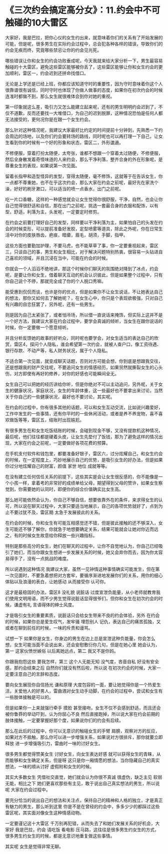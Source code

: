 # 《三次约会搞定高分女》：11.约会中不可触碰的10大雷区

大家好，我是巴拉，把你心仪的女生约出来，就意味着你们的关系有了开始发展的可能，但是呢，很多男生在实际约会过程中，总会犯各种各样的错误，导致你们的约会无疾而终，究竟哪些禁忌让你的约会见光死。

哪些错误让你和女生的约会功败垂成呢，今天我就来给大家分析一下，男生最容易触碰的十大雷区，避免这些雷区能够被你丢了，这些雷区能够让你和女生约会的更加顺利，雷区一，约会迟到还拼命找借口。

无论是上学还是已经上班，你都应该知道守时的重要性，因为守时意味着你这个人很靠谱很有诚信，同时守时也体现了你做人做事的态度，如果你在初次约会的时候连准时都做不到，那么女生就很难体会到你对她的重视。

第一印象就这么差，吸引力又怎么能建立起来呢，还有的男生明明约会迟到了，不仅不道歉，反而还要找一大堆借口，为自己的迟到脱罪，这种情况恐怕是任何人都无法接受的，更何况你是在跟一个女生约会。

那么针对这种情况呢，我建议大家最好比约定的时间提前十分钟到，先熟悉一下约会周边的场地，以及你们约会要转场的路线，同时呢也可以再打理一下自己，让女生看到你的时候有一个好的形象和状态，雷区二，外形邋遢。

不修便服，穿着打扮太随便，太夸张，谁都不想跟一个穿着太过随便，不修便服，然后全身散发着奇怪味道的人来约会，那么干净利落，整齐合身的外在形象呢，是尊重女生的表现，如果说第一次见面。

留着长指甲和造型怪异的发型，穿得太随便，毫不修饰，这就等于在告诉女生，你一点都不尊重她，也不在乎这次约会，那么大家在约会之前呢，最好先在家洗个澡，好好的刷牙漱口，可以适当的喷一点香水，出门之前呢。

吃一片口香糖，这样的一种感觉就会让女生觉得你很舒服，干净，自然，也会让你自己觉得很舒适和自信，那在出门之前呢，挑选一套最合身的衣服和配饰，以有型，舒适，利落为主，头发呢，一定要定时修剪。

在约会之前要打理好自己的发型，同样要以干净利落为主，如果怕自己的头发在约会的时候变形，可以提前准备好发胶，定型喷雾等道具，除此之外呢，你在日常生活中对你的皮肤唇齿，疤痕，暗瘡，眉毛，胡须，手脚，指甲。

这些方面也要勤加护理，不要马虎，也不能草草了事，你一定要重视起来，雷区三，只谈自己的事，男生和女生相比，对于解决问题特别热衷，很容易一头钻进自己喜欢的领域，并且沉浸在当中，可能在约会的时候。

你就会一个人滔滔不绝地讲，那这个时候你们聊天的氛围绝对降到了冰点，约会呢，是要让你和女生，借着聊天互动的机会认识彼此，但是如果整个过程中，只有你自己说个不停，那就完全成了你的个人脱口秀嘛。

能受惠到侃侃而谈，也许是你的优点，但是如果你不让女生说话，不让她表达自己的想法，那你又如何去了解她呢？，在女生心中，你只是个表现欲极强，只对自己有兴趣的自恋狂罢了，另外呢，还有一些男生。

则是因为自己太紧张了，或者怕冷场，所以借一直说话来掩饰，但实际上这并不是一个好方法，我建议大家在约会过程中，要学会真诚的倾听，当女生在跟你说话的时候，你一定要做一个愿意倾听。

并且分析反馈她的故事的好听众，同时呢也要学会，对女生适当的表达自己的欣赏，雷区4，探问个人隐私，谁会希望第一次约会，就被人查户口，像工资待遇、银行存款、不动产等，私人财务状况，属于个人隐私。

不适合第一次见面，就变成聊天话题，否则对方可能会想，你到底是想跟我交往，还是想跟我的财产交往呢，不要追问女生的情感经历，如果贸然就撕裂女生的心头伤，对方即使有再好的修养，对你的好感也可能瞬间全无。

女生自己可以把她的经历讲给你听，但是你绝对不可以主动追问，另外呢，关于女生的健康状况，家庭状况，女生的年龄体重，这一些最好也不要拿出来讨论，当然关于你自己的一些健康状况，最好也不要讨论，其实呢。

在约会的过程中，你有很多其他的话题，可以和女生互动交流，比如说兴趣爱好，工作中发生的一些事情，还有你平时的一些休闲活动，或者是养不养宠物，喜不喜欢做饭等等，雷区五，结账时出现尴尬。

有很多男生在和女生吃饭结账的时候，会碰到现金不够，又没有提款机这种情况，最后呢，他们往往都是硬着头皮，让女生先垫付了饭钱，那为了避免这样的情况出现，大家在约会之前呢，一定要做好各项花费的预算。

在手机支付软件和钱包里，都要准备好银子，雷区六，过分炫耀自己，和女生约会的时候，在一定程度上，巧妙地展示自己的优势，是吸引女生的好办法，但是如果你过分地炫耀自己的财富，颜值 家世 地位 成就等等。

在没有建立任何信任关系的前提下，这些其实是会让女生很反感的，你不能像是一个小孩一样，拿着考的非常好的成绩单给父母，期望得到父母的赞许，如果女生察觉到，你需要她的认同时，即便你的综合价值确实比女生高。

那么她可能依然会认为，你自己不够自信，想要依靠外在的条件，来求得女生的认可，所以说在聊天过程中，大家只要适当地展示，自己的各项优势就好了，点到为止不要过犹不及，雷区期 太急于发展彼此的关系。

在约会的时候，你和女生有可能互相感觉还不错，但是彼此接触的还不够深入，女生可能还不够了解你，你就急于地想要确定关系，结果可能就会让她对你近而远之，有的时候女生故意给你释放一些兴趣指标。

特别是那些高分的女生，她们在聊天的过程中，让你不自觉地认为，你自己已经吸引了她们，而当你跟女生想进一步发展关系的时候，她又会弃你而去，因为你太容易得手了，没有一点挑战的难度。

所以说遇到这种情况 我建议大家，虽然一见钟情这种事情确实可能发生，但在第一次见面时，不要急着想把对方套牢，要循序渐进地发展你们的关系，用你的细心 体贴以及浪漫的表白，让她感动 从而接受你 认可你。

这才是最稳固的办法，雷区8 没礼貌 说脏话 过度宣泄负能量，从小老师就教育我们使用文明用语，而不少男生觉得说脏话显得很爷们，但你和女生在初次约会的时候，谦虚有礼 言语得体的绅士风度。

才是吸引女生的重要素质，说脏话只会给女生带来不良的约会体验，另外 在约会的时候，如果你总是爱生叹气，发牢骚 埋怨别人 记仇，表达自己的痛苦孤独，又或者在聊到前任的时候，一味的斥责和谩骂。

试想一下 如果你是女生，你身边的男生在边上总是宣泄这种负能量，你会怎么想，女生可能当面不会说出来，还会安慰敷衍你几句，但是在她心里 她会认为，第一 这家伙愤世嫉俗 以后离她远点，第二 我又不是你妈。

你跟我抱怨这些 要我怎样，第三 这个人无能无知 没气度，吝啬自私 好没有安全感，那约会结束之后 自然你们就没有然后啦，所以说 在初次约会的时候，大家一定要注意自己的言辞和态度。

要向女生展现你自信扬光 谦和原理 大度包容的一面，要让她觉得你是一个热爱生活，关爱他人的好男人，雷曲酒对女生动手动脚，在约会的过程中，尝试和女生有一些肢体接触是可以的。

但是如果你一上来就强行牵手 摸脸 甚至接吻，女生不仅不会感到舒适，而且还会被你鲁莽的举动吓到，认为你屈心不良 然后直接跑掉，所以说大家在约会前期的肢体接触，一定要掌握好那个度，如果说你们的约会有后续。

那么在此后的过程中，你可以无意识的触碰女生的手臂 肩膀，观察对方的反应，如果对方不抵触，那么你可以进一步增强关系，如果说对方很排斥，那你就要立即释放 进一步增强吸引力，雷曲时一味的讨好女生。

很多男生都觉得赞美女生 讨好女生，向女生表达好感 就可以获得女生的青睐，从而能够和女生确定关系，但是呀 这只是你一厢情愿的想法，当你隐藏自己的真实想法，一味的顺从讨好 虚假附和女生的时候。

其实大多数女生 凭借社交直觉，她们就会认为你很不真诚 很虚伪，缺乏主见 软弱无能，相比之下 她们更喜欢那些有主见，敢于说出自己真实想法的男生，所以说呢 大家在约会过程中。

要充分恰当的说出自己的想法和关注点，保持自己的精神和人格的独立，才是真正有魅力的男生，那么听到这里 你是不是在曾经的约会中，多多少少的都踩过这些雷区呢，其实面对像女生这种情感动物。

一定要谨记这十大雷区 千万别再犯错，从而失去了和她们发展关系的好机会，大家好 我是巴拉，约会 请吃饭 看电影 压马路，这往往是很多男生约女生的方式，很多男生约女生的时候，都是无意识地重复做这些事情。

其实呢 女生是觉得非常无聊。